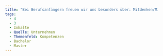 ```yaml
---
title: "Bei Berufsanfängern freuen wir uns besonders über: Mitdenken/Mitmachen"
tags:
  - 4
  - 3
  - Inhalte
  - Quelle: Unternehmen
  - Themenfeld: Kompetenzen
  - Bachelor
  - Master
---
```

